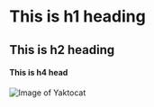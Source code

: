 # This is h1 heading
## This is h2 heading
#### This is h4 head

![Image of Yaktocat](https://octodex.github.com/images/yaktocat.png)
